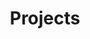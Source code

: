 ---
title: "Projects"
layout: category
permalink: /projects/
author_profile: true
taxonomy: projects
sidebar_main: true
---